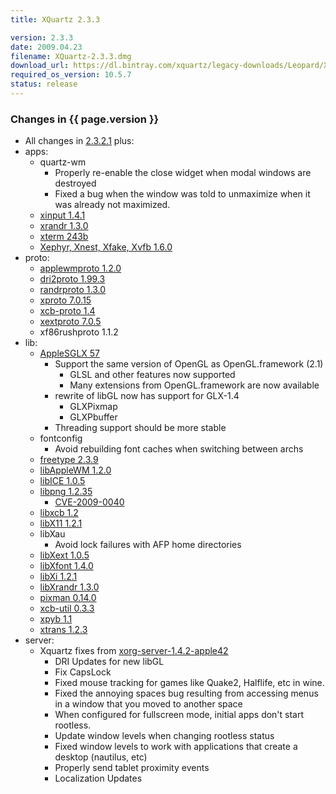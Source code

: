 ```yaml
---
title: XQuartz 2.3.3

version: 2.3.3
date: 2009.04.23
filename: XQuartz-2.3.3.dmg
download_url: https://dl.bintray.com/xquartz/legacy-downloads/Leopard/X11-2.3.3.dmg
required_os_version: 10.5.7
status: release
---
```


### Changes in {{ page.version }} ###
  * All changes in [2.3.2.1](XQuartz-2.3.2.1.html) plus:
  * apps:
    * quartz-wm
      * Properly re-enable the close widget when modal windows are destroyed
      * Fixed a bug when the window was told to unmaximize when it was already not maximized.
    * [xinput 1.4.1](https://lists.freedesktop.org/archives/xorg-announce/2009-April/000810.html)
    * [xrandr 1.3.0](https://lists.freedesktop.org/archives/xorg-announce/2009-April/000809.html)
    * [xterm 243b](https://lists.freedesktop.org/archives/xorg/2009-March/044699.html)
    * [Xephyr, Xnest, Xfake, Xvfb 1.6.0](https://lists.freedesktop.org/archives/xorg-announce/2009-February/000784.html)
  * proto:
    * [applewmproto 1.2.0](https://lists.freedesktop.org/archives/xorg-announce/2009-March/000797.html)
    * [dri2proto 1.99.3](https://lists.freedesktop.org/archives/xorg-announce/2008-December/000700.html)
    * [randrproto 1.3.0](https://lists.freedesktop.org/archives/xorg-announce/2009-March/000799.html)
    * [xproto 7.0.15](https://lists.freedesktop.org/archives/xorg-announce/2009-March/000792.html)
    * [xcb-proto 1.4](https://lists.freedesktop.org/archives/xorg-announce/2009-February/000764.html)
    * [xextproto 7.0.5](https://lists.freedesktop.org/archives/xorg-announce/2009-January/000756.html)
    * xf86rushproto 1.1.2
  * lib:
    * [AppleSGLX 57](https://xquartz.macosforge.org/trac/browser/AppleSGLX/trunk/RELEASE_NOTES?rev=334)
      * Support the same version of OpenGL as OpenGL.framework (2.1)
        * GLSL and other features now supported
        * Many extensions from OpenGL.framework are now available
      * rewrite of libGL now has support for GLX-1.4
        * GLXPixmap
        * GLXPbuffer
      * Threading support should be more stable
    * fontconfig
      * Avoid rebuilding font caches when switching between archs
    * [freetype 2.3.9](http://freetype.sourceforge.net/index2.html#release-freetype-2.3.9)
    * [libAppleWM 1.2.0](https://lists.freedesktop.org/archives/xorg-announce/2009-March/000798.html)
    * [libICE 1.0.5](https://lists.freedesktop.org/archives/xorg/2009-January/042171.html)
    * [libpng 1.2.35](ftp://ftp.simplesystems.org/pub/libpng/png/src/history/libpng-1.2.35-README.txt)
      * [ CVE-2009-0040 ](https://cve.mitre.org/cgi-bin/cvename.cgi?name=CVE-2009-0040)
    * [libxcb 1.2](https://lists.freedesktop.org/archives/xorg-announce/2009-February/000765.html)
    * [libX11 1.2.1](https://lists.freedesktop.org/archives/xorg-announce/2009-April/000814.html)
    * libXau
      * Avoid lock failures with AFP home directories
    * [libXext 1.0.5](https://lists.freedesktop.org/archives/xorg-announce/2009-January/000757.html)
    * [libXfont 1.4.0](https://lists.freedesktop.org/archives/xorg-announce/2009-February/000770.html)
    * [libXi 1.2.1](https://lists.freedesktop.org/archives/xorg-announce/2009-February/000785.html)
    * [libXrandr 1.3.0](https://lists.freedesktop.org/archives/xorg-announce/2009-March/000800.html)
    * [pixman 0.14.0](https://lists.freedesktop.org/archives/xorg-announce/2009-February/000761.html)
    * [xcb-util 0.3.3](https://lists.freedesktop.org/archives/xorg-announce/2009-January/000758.html)
    * [xpyb 1.1](https://lists.freedesktop.org/archives/xorg-announce/2009-April/000815.html)
    * [xtrans 1.2.3](https://lists.freedesktop.org/archives/xorg-announce/2009-January/000743.html)
  * server:
    * Xquartz fixes from [xorg-server-1.4.2-apple42](https://github.com/XQuartz/xorg-server/commits/9435fc5e20e25ce66ec85bde033daff51f39f69c)
      * DRI Updates for new libGL
      * Fix CapsLock
      * Fixed mouse tracking for games like Quake2, Halflife, etc in wine.
      * Fixed the annoying spaces bug resulting from accessing menus in a window that you moved to another space
      * When configured for fullscreen mode, initial apps don't start rootless.
      * Update window levels when changing rootless status
      * Fixed window levels to work with applications that create a desktop (nautilus, etc)
      * Properly send tablet proximity events
      * Localization Updates
